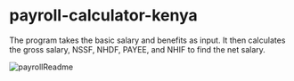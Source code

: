 # payroll-calculator-kenya

The program takes the basic salary and benefits as input.
It then calculates the gross salary, NSSF, NHDF, PAYEE, 
and NHIF to find the net salary.

![payrollReadme](https://github.com/ericomondi/payroll-calculator-kenya/assets/139236060/b472441e-1dbe-47b9-a539-8917c47c8ed0)
